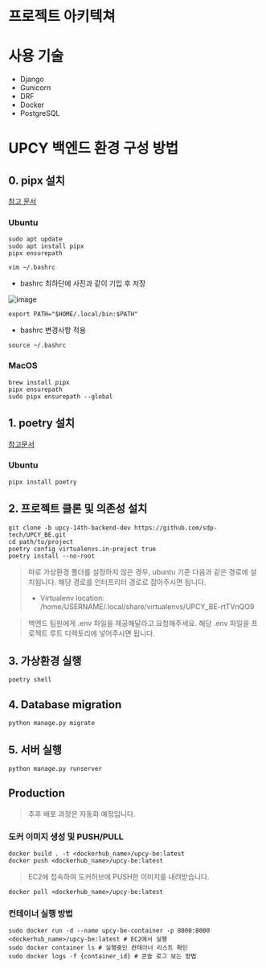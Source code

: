 # 프로젝트 아키텍쳐


# 사용 기술
- Django
- Gunicorn
- DRF
- Docker
- PostgreSQL

# UPCY 백엔드 환경 구성 방법

## 0. pipx 설치 

[참고 문서](https://pipx.pypa.io/stable/installation/)
### Ubuntu
```shell
sudo apt update
sudo apt install pipx
pipx ensurepath

vim ~/.bashrc
```

- bashrc 최하단에 사진과 같이 기입 후 저장

![image](https://github.com/user-attachments/assets/d9e08953-87ba-4876-9036-5a375b1cd994)

```text
export PATH="$HOME/.local/bin:$PATH"
```

- bashrc 변경사항 적용
```shell
source ~/.bashrc
```

### MacOS
```shell
brew install pipx
pipx ensurepath
sudo pipx ensurepath --global
```

## 1. poetry 설치
[참고문서](https://python-poetry.org/docs/#installation)
### Ubuntu
```shell
pipx install poetry
```

## 2. 프로젝트 클론 및 의존성 설치
```shell
git clone -b upcy-14th-backend-dev https://github.com/sdp-tech/UPCY_BE.git
cd path/to/project
poetry config virtualenvs.in-project true
poetry install --no-root
```

> 따로 가상환경 폴더를 설정하지 않은 경우, ubuntu 기준 다음과 같은 경로에 설치됩니다. 해당 경로를 인터프리터 경로로 잡아주시면 됩니다.
> - Virtualenv location: /home/USERNAME/.local/share/virtualenvs/UPCY_BE-rtTVnQO9

> 백엔드 팀원에게 .env 파일을 제공해달라고 요청해주세요. 해당 .env 파일을 프로젝트 루트 디렉토리에 넣어주시면 됩니다.

## 3. 가상환경 실행
```shell
poetry shell
```

## 4. Database migration
```shell
python manage.py migrate
```

## 5. 서버 실행
```shell
python manage.py runserver
```

## Production

> 추후 배포 과정은 자동화 예정입니다.

### 도커 이미지 생성 및 PUSH/PULL
```shell
docker build . -t <dockerhub_name>/upcy-be:latest
docker push <dockerhub_name>/upcy-be:latest
```

> EC2에 접속하여 도커허브에 PUSH한 이미지를 내려받습니다.
```shell
docker pull <dockerhub_name>/upcy-be:latest
```

### 컨테이너 실행 방법
```shell
sudo docker run -d --name upcy-be-container -p 8000:8000 <dockerhub_name>/upcy-be:latest # EC2에서 실행
sudo docker container ls # 실행중인 컨테이너 리스트 확인
sudo docker logs -f {container_id} # 콘솔 로그 보는 방법
```
